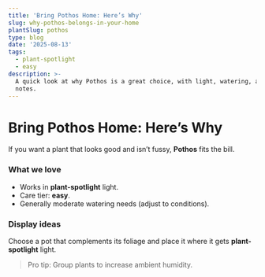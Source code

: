 ```yaml
---
title: 'Bring Pothos Home: Here’s Why'
slug: why-pothos-belongs-in-your-home
plantSlug: pothos
type: blog
date: '2025-08-13'
tags:
  - plant-spotlight
  - easy
description: >-
  A quick look at why Pothos is a great choice, with light, watering, and style
  notes.
---
```

# Bring Pothos Home: Here’s Why

If you want a plant that looks good and isn’t fussy, **Pothos** fits the bill.

### What we love
- Works in **plant-spotlight** light.
- Care tier: **easy**.
- Generally moderate watering needs (adjust to conditions).

### Display ideas
Choose a pot that complements its foliage and place it where it gets **plant-spotlight** light.
  
> Pro tip: Group plants to increase ambient humidity.
